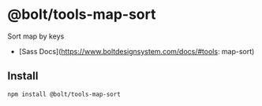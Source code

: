 # @bolt/tools-map-sort

Sort map by keys

- [Sass Docs](https://www.boltdesignsystem.com/docs/#tools: map-sort)

## Install

```bash
npm install @bolt/tools-map-sort
```
